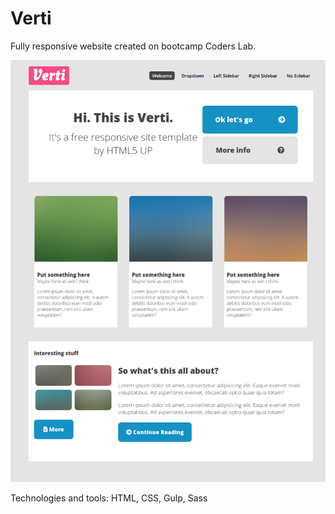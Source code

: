 # Verti
Fully responsive website created on bootcamp Coders Lab.

![Verti](verti.png)


Technologies and tools: HTML, CSS, Gulp, Sass
